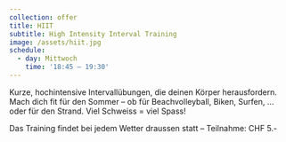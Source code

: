 ```yaml
---
collection: offer
title: HIIT
subtitle: High Intensity Interval Training
image: /assets/hiit.jpg
schedule:
  - day: Mittwoch
    time: '18:45 – 19:30'
---
```

Kurze, hochintensive Intervallübungen, die deinen Körper herausfordern. Mach dich fit für den Sommer – ob für Beachvolleyball, Biken, Surfen, … oder für den Strand. Viel Schweiss = viel Spass!

Das Training findet bei jedem Wetter draussen statt – Teilnahme: CHF 5.-
